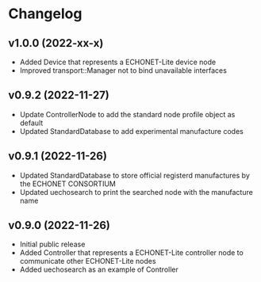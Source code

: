 # Changelog

## v1.0.0 (2022-xx-x)
- Added Device that represents a ECHONET-Lite device node
- Improved transport::Manager not to bind unavailable interfaces

## v0.9.2 (2022-11-27)
- Update ControllerNode to add the standard node profile object as default
- Updated StandardDatabase to add experimental manufacture codes

## v0.9.1 (2022-11-26)
- Updated StandardDatabase to store official registerd manufactures by the ECHONET CONSORTIUM
- Updated uechosearch to print the searched node with the manufacture name

## v0.9.0 (2022-11-26)
- Initial public release  
- Added Controller that represents a ECHONET-Lite controller node to communicate other ECHONET-Lite nodes
- Added uechosearch as an example of Controller